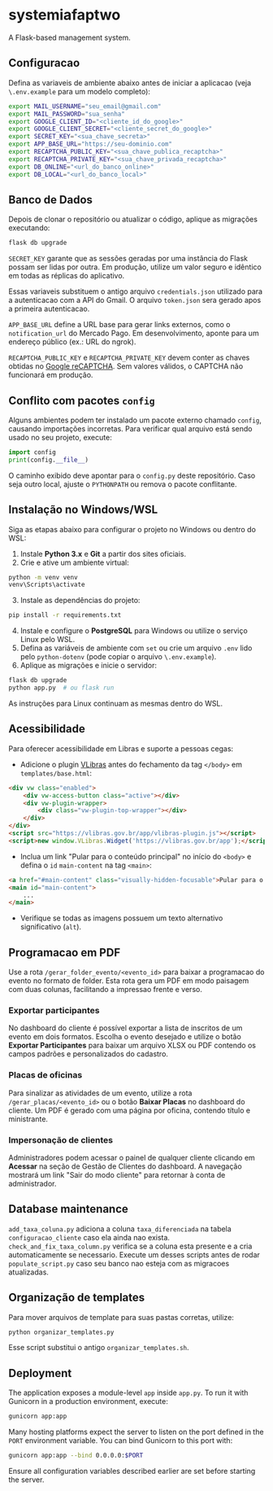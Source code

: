 # systemiafaptwo

A Flask-based management system.

## Configuracao

Defina as variaveis de ambiente abaixo antes de iniciar a aplicacao (veja
`\.env.example` para um modelo completo):

```bash
export MAIL_USERNAME="seu_email@gmail.com"
export MAIL_PASSWORD="sua_senha"
export GOOGLE_CLIENT_ID="<cliente_id_do_google>"
export GOOGLE_CLIENT_SECRET="<cliente_secret_do_google>"
export SECRET_KEY="<sua_chave_secreta>"
export APP_BASE_URL="https://seu-dominio.com"
export RECAPTCHA_PUBLIC_KEY="<sua_chave_publica_recaptcha>"
export RECAPTCHA_PRIVATE_KEY="<sua_chave_privada_recaptcha>"
export DB_ONLINE="<url_do_banco_online>"
export DB_LOCAL="<url_do_banco_local>"
```

## Banco de Dados

Depois de clonar o repositório ou atualizar o código, aplique as migrações executando:

```bash
flask db upgrade
```

`SECRET_KEY` garante que as sessões geradas por uma instância do Flask possam
ser lidas por outra. Em produção, utilize um valor seguro e idêntico em todas as
réplicas do aplicativo.

Essas variaveis substituem o antigo arquivo `credentials.json` utilizado para a
autenticacao com a API do Gmail. O arquivo `token.json` sera gerado apos a
primeira autenticacao.

`APP_BASE_URL` define a URL base para gerar links externos, como o `notification_url` do Mercado Pago. Em desenvolvimento, aponte para um endereço público (ex.: URL do ngrok).

`RECAPTCHA_PUBLIC_KEY` e `RECAPTCHA_PRIVATE_KEY` devem conter as chaves obtidas no [Google reCAPTCHA](https://www.google.com/recaptcha/admin). Sem valores válidos, o CAPTCHA não funcionará em produção.

## Conflito com pacotes `config`

Alguns ambientes podem ter instalado um pacote externo chamado `config`,
causando importações incorretas. Para verificar qual arquivo está sendo usado no
seu projeto, execute:

```python
import config
print(config.__file__)
```

O caminho exibido deve apontar para o `config.py` deste repositório. Caso seja
outro local, ajuste o `PYTHONPATH` ou remova o pacote conflitante.

## Instalação no Windows/WSL

Siga as etapas abaixo para configurar o projeto no Windows ou dentro do WSL:

1. Instale **Python 3.x** e **Git** a partir dos sites oficiais.
2. Crie e ative um ambiente virtual:

```bash
python -m venv venv
venv\Scripts\activate
```

3. Instale as dependências do projeto:

```bash
pip install -r requirements.txt
```

4. Instale e configure o **PostgreSQL** para Windows ou utilize o serviço Linux pelo WSL.
5. Defina as variáveis de ambiente com `set` ou crie um arquivo `.env` lido pelo `python-dotenv` (pode copiar o arquivo `\.env.example`).
6. Aplique as migrações e inicie o servidor:

```bash
flask db upgrade
python app.py  # ou flask run
```

As instruções para Linux continuam as mesmas dentro do WSL.

## Acessibilidade

Para oferecer acessibilidade em Libras e suporte a pessoas cegas:

- Adicione o plugin [VLibras](https://www.gov.br/governodigital/pt-br/vlibras) antes do fechamento da tag `</body>` em `templates/base.html`:

```html
<div vw class="enabled">
    <div vw-access-button class="active"></div>
    <div vw-plugin-wrapper>
        <div class="vw-plugin-top-wrapper"></div>
    </div>
</div>
<script src="https://vlibras.gov.br/app/vlibras-plugin.js"></script>
<script>new window.VLibras.Widget('https://vlibras.gov.br/app');</script>
```

- Inclua um link "Pular para o conteúdo principal" no início do `<body>` e defina o `id` `main-content` na tag `<main>`:

```html
<a href="#main-content" class="visually-hidden-focusable">Pular para o conteúdo principal</a>
<main id="main-content">
    ...
</main>
```

- Verifique se todas as imagens possuem um texto alternativo significativo (`alt`).

## Programacao em PDF

Use a rota `/gerar_folder_evento/<evento_id>` para baixar a programacao do evento no formato de folder. Esta rota gera um PDF em modo paisagem com duas colunas, facilitando a impressao frente e verso.

### Exportar participantes

No dashboard do cliente é possível exportar a lista de inscritos de um evento em dois formatos. Escolha o evento desejado e utilize o botão **Exportar Participantes** para baixar um arquivo XLSX ou PDF contendo os campos padrões e personalizados do cadastro.

### Placas de oficinas

Para sinalizar as atividades de um evento, utilize a rota `/gerar_placas/<evento_id>` ou o botão **Baixar Placas** no dashboard do cliente. Um PDF é gerado com uma página por oficina, contendo título e ministrante.

### Impersonação de clientes

Administradores podem acessar o painel de qualquer cliente clicando em **Acessar** na seção de Gestão de Clientes do dashboard. A navegação mostrará um link "Sair do modo cliente" para retornar à conta de administrador.

## Database maintenance

`add_taxa_coluna.py` adiciona a coluna `taxa_diferenciada` na tabela `configuracao_cliente` caso ela ainda nao exista.
`check_and_fix_taxa_column.py` verifica se a coluna esta presente e a cria automaticamente se necessario.
Execute um desses scripts antes de rodar `populate_script.py` caso seu banco nao esteja com as migracoes atualizadas.

## Organização de templates

Para mover arquivos de template para suas pastas corretas, utilize:

```bash
python organizar_templates.py
```

Esse script substitui o antigo `organizar_templates.sh`.

## Deployment

The application exposes a module-level `app` inside `app.py`. To run it with
Gunicorn in a production environment, execute:

```bash
gunicorn app:app
```

Many hosting platforms expect the server to listen on the port defined in the
`PORT` environment variable. You can bind Gunicorn to this port with:

```bash
gunicorn app:app --bind 0.0.0.0:$PORT
```

Ensure all configuration variables described earlier are set before starting the
server.

